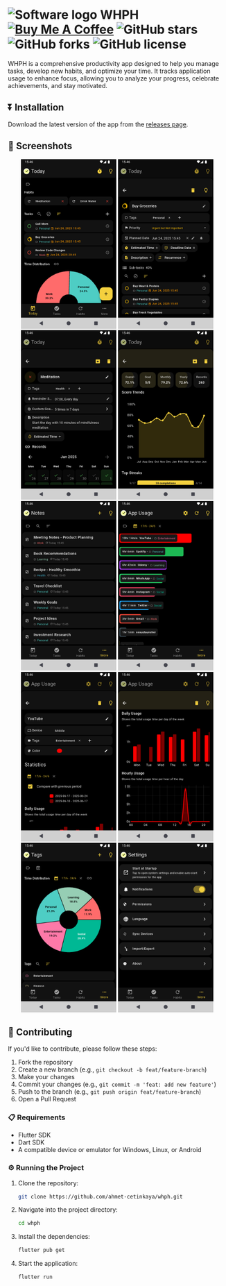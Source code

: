 <!-- ![Software overlay image](https://) -->

# ![Software logo](https://github.com/user-attachments/assets/f58599ea-3313-49ec-a01c-31436340a2a3) WHPH [![Buy Me A Coffee](https://img.shields.io/badge/Buy%20Me%20a%20Coffee-ffdd00?&logo=buy-me-a-coffee&logoColor=black)](https://ahmetcetinkaya.me/donate) ![GitHub stars](https://img.shields.io/github/stars/ahmet-cetinkaya/whph?style=social) ![GitHub forks](https://img.shields.io/github/forks/ahmet-cetinkaya/whph?style=social) ![GitHub license](https://img.shields.io/github/license/ahmet-cetinkaya/whph) 

WHPH is a comprehensive productivity app designed to help you manage tasks, develop new habits, and optimize your time. It tracks application usage to enhance focus, allowing you to analyze your progress, celebrate achievements, and stay motivated.

## ⏬ Installation

Download the latest version of the app from the [releases page](https://github.com/ahmet-cetinkaya/whph/releases).

## 📱 Screenshots

<p align="center">
  <a href="docs/screenshots/mobile_01.png"><img src="docs/screenshots/mobile_01.png" alt="Mobile 01" width="220"/></a>
  <a href="docs/screenshots/mobile_02.png"><img src="docs/screenshots/mobile_02.png" alt="Mobile 02" width="220"/></a>
  <a href="docs/screenshots/mobile_03.png"><img src="docs/screenshots/mobile_03.png" alt="Mobile 03" width="220"/></a>
  <a href="docs/screenshots/mobile_04.png"><img src="docs/screenshots/mobile_04.png" alt="Mobile 04" width="220"/></a>
  <a href="docs/screenshots/mobile_05.png"><img src="docs/screenshots/mobile_05.png" alt="Mobile 05" width="220"/></a>
  <a href="docs/screenshots/mobile_06.png"><img src="docs/screenshots/mobile_06.png" alt="Mobile 06" width="220"/></a>
  <a href="docs/screenshots/mobile_07.png"><img src="docs/screenshots/mobile_07.png" alt="Mobile 07" width="220"/></a>
  <a href="docs/screenshots/mobile_08.png"><img src="docs/screenshots/mobile_08.png" alt="Mobile 08" width="220"/></a>
  <a href="docs/screenshots/mobile_09.png"><img src="docs/screenshots/mobile_09.png" alt="Mobile 09" width="220"/></a>
  <a href="docs/screenshots/mobile_10.png"><img src="docs/screenshots/mobile_10.png" alt="Mobile 10" width="220"/></a>
</p>

## 🤝 Contributing

If you'd like to contribute, please follow these steps:

1. Fork the repository
2. Create a new branch (e.g., `git checkout -b feat/feature-branch`)
3. Make your changes
4. Commit your changes (e.g., `git commit -m 'feat: add new feature'`)
5. Push to the branch (e.g., `git push origin feat/feature-branch`)
6. Open a Pull Request

### 📋 Requirements

- Flutter SDK
- Dart SDK
- A compatible device or emulator for Windows, Linux, or Android

### ⚙️ Running the Project

1. Clone the repository:
   
   ```bash
   git clone https://github.com/ahmet-cetinkaya/whph.git
   ```

2. Navigate into the project directory:
   
   ```bash
   cd whph
   ```

3. Install the dependencies:
   
   ```bash
   flutter pub get
   ```

4. Start the application:
   
   ```bash
   flutter run
   ```